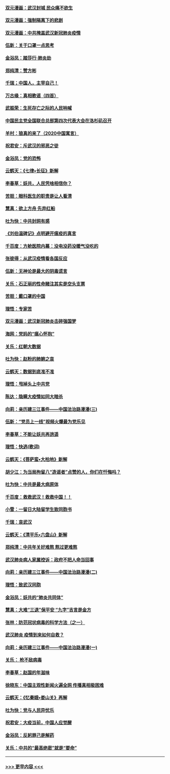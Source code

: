#### [双元漫画：武汉封城 民众痛不欲生](../pages/nsc993/n11859287.md?t=02110431) 
#### [双元漫画：强制隔离下的悲剧](../pages/nsc993/n11859244.md?t=02110431) 
#### [双元漫画：中共掩盖武汉新冠肺炎疫情](../pages/nsc993/n11858249.md?t=02110431) 
#### [伍新：关于口罩一点思考](../pages/nsc993/n11859195.md?t=02110431) 
#### [金浴凤：踏莎行‧肺炎劫](../pages/nsc993/n11858227.md?t=02110431) 
#### [郑纯清：赞方彬](../pages/nsc993/n11856803.md?t=02110431) 
#### [千瑞；中国人，主宰自己！](../pages/nsc993/n11856793.md?t=02110431) 
#### [万古缘：真相歌谣（四首）](../pages/nsc993/n11856263.md?t=02110431) 
#### [武振荣：生死存亡之际的人民呐喊](../pages/nsc993/n11856256.md?t=02110431) 
#### [中国民主党全国联合总部第四次代表大会在洛杉矶召开](../pages/nsc993/n11856344.md?t=02110431) 
#### [羊村：狼真的来了（2020中国寓言）](../pages/nsc993/n11856229.md?t=02110431) 
#### [祝君安：斥武汉的邪恶之徒](../pages/nsc993/n11855861.md?t=02110431) 
#### [金浴凤：党的恐怖](../pages/nsc993/n11855849.md?t=02110431) 
#### [云鹤天：《七律▪长征》新解](../pages/nsc993/n11855479.md?t=02110431) 
#### [李春草：妖共，人民凭啥相信你？](../pages/nsc993/n11855196.md?t=02110431) 
#### [苦胆：眼科医生的职责是让人看清](../pages/nsc993/n11853840.md?t=02110431) 
#### [慧真：欲上方舟 先弃红船](../pages/nsc993/n11853483.md?t=02110431) 
#### [吐为快：中共封网有感](../pages/nsc993/n11852575.md?t=02110431) 
#### [《刘伯温碑记》点明避开瘟疫的真言](../pages/nsc993/n11852128.md?t=02110431) 
#### [千百度：方舱医院内幕：没电没药没暖气没吃的](../pages/nsc993/n11850211.md?t=02110431) 
#### [张彼得：从武汉疫情看各国反应](../pages/nsc993/n11850102.md?t=02110431) 
#### [伍新：无神论是最大的阴毒谎言](../pages/nsc993/n11846129.md?t=02110431) 
#### [关乐：石正丽的性命赌注其实是空头支票](../pages/nsc993/n11846109.md?t=02110431) 
#### [苦胆：戴口罩的中国](../pages/nsc993/n11845576.md?t=02110431) 
#### [理悟：专家苦](../pages/nsc993/n11845564.md?t=02110431) 
#### [双元漫画：武汉新冠肺炎击碎强国梦](../pages/nsc993/n11843320.md?t=02110431) 
#### [海网：党妈的“瘟心怀抱”](../pages/nsc993/n11840740.md?t=02110431) 
#### [关乐：红朝大数据](../pages/nsc993/n11840675.md?t=02110431) 
#### [吐为快：赵粉的肺腑之哀](../pages/nsc993/n11840618.md?t=02110431) 
#### [云鹤天：数据到底准不准](../pages/nsc993/n11840325.md?t=02110431) 
#### [理悟：甩掉头上中共党](../pages/nsc993/n11838826.md?t=02110431) 
#### [陈达：隐瞒大疫情如同大暗杀](../pages/nsc993/n11838771.md?t=02110431) 
#### [向莉：亲历建三江事件——中国法治路漫漫(三)](../pages/nsc993/n11831825.md?t=02110431) 
#### [伍新：“党员上一线”视频火爆最为党乐见](../pages/nsc993/n11838200.md?t=02110431) 
#### [李春草：不能让妖共再逍遥](../pages/nsc993/n11838102.md?t=02110431) 
#### [理悟：快逃(歌词)](../pages/nsc993/n11838083.md?t=02110431) 
#### [云鹤天：《菩萨蛮▪大柏地》新解](../pages/nsc993/n11838059.md?t=02110431) 
#### [胡少江：为当局拘留八“造谣者”点赞的人，你们在忏悔吗？](../pages/nsc993/n11836801.md?t=02110431) 
#### [吐为快：中共是最大病原体](../pages/nsc993/n11836748.md?t=02110431) 
#### [千百度：救救武汉！救救中国！！](../pages/nsc993/n11836145.md?t=02110431) 
#### [小雪：一留日大陆留学生致同胞书](../pages/nsc993/n11834624.md?t=02110431) 
#### [千瑞：哀武汉](../pages/nsc993/n11833647.md?t=02110431) 
#### [云鹤天：《清平乐▪六盘山》新解](../pages/nsc993/n11833611.md?t=02110431) 
#### [郑纯清：中共年关好难熬 熬过更难熬](../pages/nsc993/n11833489.md?t=02110431) 
#### [武汉肺炎病人家属控诉：政府不把人命当回事](../pages/nsc993/n11833205.md?t=02110431) 
#### [向莉：亲历建三江事件——中国法治路漫漫(二)](../pages/nsc993/n11829102.md?t=02110431) 
#### [理悟：致武汉同胞](../pages/nsc993/n11831522.md?t=02110431) 
#### [金浴凤：妖共的“肺炎共同体”](../pages/nsc993/n11829448.md?t=02110431) 
#### [慧真：大难“三退”保平安 “九字”吉言是金方](../pages/nsc993/n11829501.md?t=02110431) 
#### [张林：防范冠状病毒的科学方法（之一）](../pages/nsc993/n11828618.md?t=02110431) 
#### [武汉肺炎 疫情到来如何自救？](../pages/nsc993/n11827632.md?t=02110431) 
#### [向莉：亲历建三江事件——中国法治路漫漫(一)](../pages/nsc993/n11827190.md?t=02110431) 
#### [关乐： 枪不敌病毒](../pages/nsc993/n11826746.md?t=02110431) 
#### [李春草：赵国的年滋味](../pages/nsc993/n11826321.md?t=02110431) 
#### [徐晓东：中国主观性新闻火遍全网 传播真相极困难](../pages/nsc993/n11826508.md?t=02110431) 
#### [云鹤天：《忆秦娥▪娄山关》再解](../pages/nsc993/n11824682.md?t=02110431) 
#### [吐为快：党与人民异忧乐](../pages/nsc993/n11824660.md?t=02110431) 
#### [祝君安：大疫当前，中国人应觉醒](../pages/nsc993/n11821946.md?t=02110431) 
#### [金浴凤：反躬罪己是解药](../pages/nsc993/n11820280.md?t=02110431) 
#### [关乐：中共的“最高绝密”就是“要命”](../pages/nsc993/n11816946.md?t=02110431) 

----
#### [ >>> 更早内容 <<< ](../indexes/nsc993-earlier.md)
